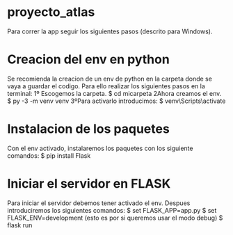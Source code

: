 # proyecto_atlas
Para correr la app seguir los siguientes pasos (descrito para Windows).

# Creacion del env en python
Se recomienda la creacion de un env de python en la carpeta donde se vaya a guardar el codigo. Para ello
realizar los siguientes pasos en la terminal:
1º Escogemos la carpeta.
$ cd micarpeta
2Ahora creamos el env.
$ py -3 -m venv venv
3ºPara activarlo introducimos:
$ venv\Scripts\activate

# Instalacion de los paquetes
Con el env activado, instalaremos los paquetes con los siguiente comandos:
$ pip install Flask

# Iniciar el servidor en FLASK
Para iniciar el servidor debemos tener activado el env. Despues introduciremos los siguientes comandos:
$ set FLASK_APP=app.py
$ set FLASK_ENV=development (esto es por si queremos usar el modo debug)
$ flask run


